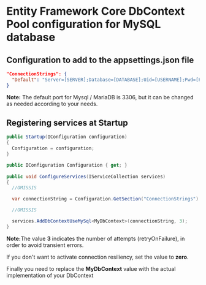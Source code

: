 # Entity Framework Core DbContext Pool configuration for MySQL database


## Configuration to add to the appsettings.json file

```json
"ConnectionStrings": {
  "Default": "Server=[SERVER];Database=[DATABASE];Uid=[USERNAME];Pwd=[PASSWORD];Port=3306"
}
```

<b>Note:</b> The default port for Mysql / MariaDB is 3306, but it can be changed as needed according to your needs.


## Registering services at Startup

```csharp
public Startup(IConfiguration configuration)
{
  Configuration = configuration;
}

public IConfiguration Configuration { get; }
	
public void ConfigureServices(IServiceCollection services)
{
  //OMISSIS

  var connectionString = Configuration.GetSection("ConnectionStrings").GetValue<string>("Default");

  //OMISSIS

  services.AddDbContextUseMySql<MyDbContext>(connectionString, 3);
}
```

<b>Note:</b>The value <b>3</b> indicates the number of attempts (retryOnFailure), in order to avoid transient errors.

If you don't want to activate connection resiliency, set the value to <b>zero</b>.

Finally you need to replace the <b>MyDbContext</b> value with the actual implementation of your DbContext